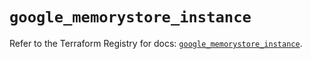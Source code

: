 # `google_memorystore_instance`

Refer to the Terraform Registry for docs: [`google_memorystore_instance`](https://registry.terraform.io/providers/hashicorp/google/6.36.1/docs/resources/memorystore_instance).
